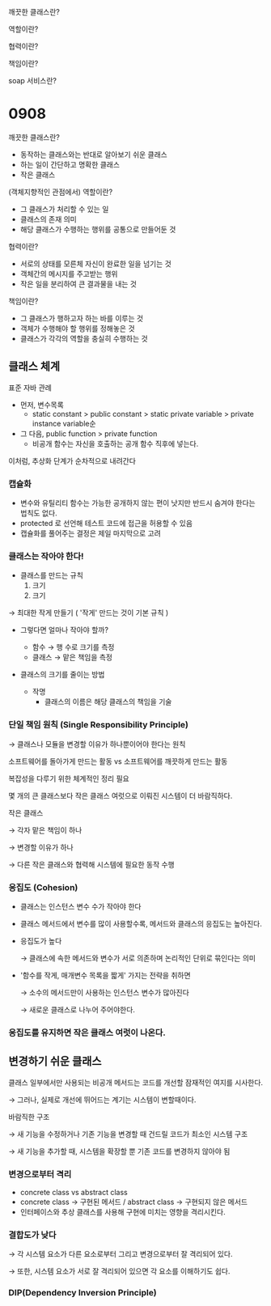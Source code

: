 깨끗한 클래스란?

역할이란?

협력이란?

책임이란?

soap 서비스란?

# 0908

깨끗한 클래스란?

- 동작하는 클래스와는 반대로 알아보기 쉬운 클래스
- 하는 일이 간단하고 명확한 클래스
- 작은 클래스

(객체지향적인 관점에서)
역할이란?

- 그 클래스가 처리할 수 있는 일
- 클래스의 존재 의미
- 해당 클래스가 수행하는 행위를 공통으로 만들어둔 것

협력이란?

- 서로의 상태를 모른체 자신이 완료한 일을 넘기는 것
- 객체간의 메시지를 주고받는 행위
- 작은 일을 분리하여 큰 결과물을 내는 것

책임이란?

- 그 클래스가 행하고자 하는 바를 이루는 것
- 객체가 수행해야 할 행위를 정해놓은 것
- 클래스가 각각의 역할을 충실히 수행하는 것

## 클래스 체계

표준 자바 관례

- 먼저, 변수목록
  - static constant > public constant > static private variable > private instance variable순
- 그 다음, public function > private function
  - 비공개 함수는 자신을 호출하는 공개 함수 직후에 넣는다.

이처럼, 추상화 단계가 순차적으로 내려간다

### 캡슐화

- 변수와 유틸리티 함수는 가능한 공개하지 않는 편이 낫지만 반드시 숨겨야 한다는 법칙도 없다.
- protected 로 선언해 테스트 코드에 접근을 허용할 수 있음
- 캡슐화를 풀어주는 결정은 제일 마지막으로 고려

### 클래스는 작아야 한다!

- 클래스를 만드는 규칙
  1. 크기
  2. 크기

→ 최대한 작게 만들기 ( '작게' 만드는 것이 기본 규칙 )

- 그렇다면 얼마나 작아야 할까?

  - 함수 → 행 수로 크기를 측정
  - 클래스 → 맡은 책임을 측정

- 클래스의 크기를 줄이는 방법
  - 작명
    - 클래스의 이름은 해당 클래스의 책임을 기술

### 단일 책임 원칙 (Single Responsibility Principle)

→ 클래스나 모듈을 변경할 이유가 하나뿐이어야 한다는 원칙

소프트웨어를 돌아가게 만드는 활동 vs 소프트웨어를 깨끗하게 만드는 활동

복잡성을 다루기 위한 체계적인 정리 필요

몇 개의 큰 클래스보다 작은 클래스 여럿으로 이뤄진 시스템이 더 바람직하다.

작은 클래스

→ 각자 맡은 책임이 하나

→ 변경할 이유가 하나

→ 다른 작은 클래스와 협력해 시스템에 필요한 동작 수행

### 응집도 (Cohesion)

- 클래스는 인스턴스 변수 수가 작아야 한다
- 클래스 메서드에서 변수를 많이 사용할수록, 메서드와 클래스의 응집도는 높아진다.
- 응집도가 높다

  → 클래스에 속한 메서드와 변수가 서로 의존하며 논리적인 단위로 묶인다는 의미

- '함수를 작게, 매개변수 목록을 짧게' 가지는 전략을 취하면

  → 소수의 메서드만이 사용하는 인스턴스 변수가 많아진다

  → 새로운 클래스로 나누어 주어야한다.

### 응집도를 유지하면 작은 클래스 여럿이 나온다.

## 변경하기 쉬운 클래스

클래스 일부에서만 사용되는 비공개 메서드는 코드를 개선할 잠재적인 여지를 시사한다.

→ 그러나, 실제로 개선에 뛰어드는 계기는 시스템이 변할때이다.

바람직한 구조

→ 새 기능을 수정하거나 기존 기능을 변경할 때 건드릴 코드가 최소인 시스템 구조

→ 새 기능을 추가할 때, 시스템을 확장할 뿐 기존 코드를 변경하지 않아야 됨

### 변경으로부터 격리

- concrete class vs abstract class
- concrete class → 구현된 메서드 / abstract class → 구현되지 않은 메서드
- 인터페이스와 추상 클래스를 사용해 구현에 미치는 영향을 격리시킨다.

### 결합도가 낮다

→ 각 시스템 요소가 다른 요소로부터 그리고 변경으로부터 잘 격리되어 있다.

→ 또한, 시스템 요소가 서로 잘 격리되어 있으면 각 요소를 이해하기도 쉽다.

### DIP(Dependency Inversion Principle)
